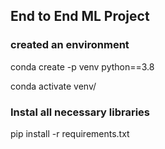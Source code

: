 ## End to End ML Project

### created an environment

conda create -p venv python==3.8

conda activate venv/

### Instal all necessary libraries

pip install -r requirements.txt